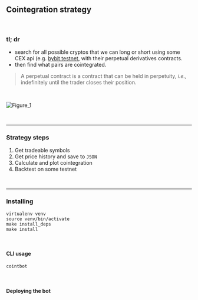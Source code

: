## Cointegration strategy

<br>

### tl; dr

* search for all possible cryptos that we can long or short using some CEX api (e.g. [bybit testnet](https://testnet.bybit.com/), with their perpetual derivatives contracts. 
* then find what pairs are cointegrated.


> A perpetual contract is a contract that can be held in perpetuity, *i.e.,* indefinitely until the trader closes their position.

<br>

![Figure_1](https://user-images.githubusercontent.com/1130416/200736166-a8672149-7e49-4522-8cfa-f72f891ca00f.png)



<br>

---
### Strategy steps

1. Get tradeable symbols
2. Get price history and save to `JSON`
3. Calculate and plot cointegration
4. Backtest on some testnet


<br>


---
### Installing

```
virtualenv venv
source venv/bin/activate
make install_deps
make install
```

<br>



#### CLI usage

``` 
cointbot
```

<br>

#### Deploying the bot


<br>
